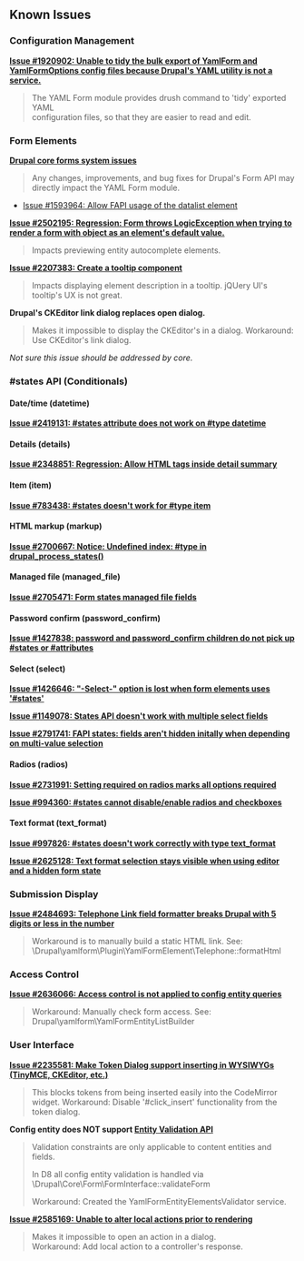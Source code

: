 Known Issues
------------

### Configuration Management

**[Issue #1920902: Unable to tidy the bulk export of YamlForm and YamlFormOptions config files 
because Drupal's YAML utility is not a service.](https://www.drupal.org/node/1920902)**

> The YAML Form module provides drush command to 'tidy' exported YAML  
> configuration files, so that they are easier to read and edit.

### Form Elements
    
**[Drupal core forms system issues](https://www.drupal.org/project/issues/drupal?status=Open&version=8.x&component=forms+system)**
  
> Any changes, improvements, and bug fixes for Drupal's Form API may directly
> impact the YAML Form module.
  
- [Issue #1593964: Allow FAPI usage of the datalist element](https://www.drupal.org/node/1593964)

**[Issue #2502195: Regression: Form throws LogicException when trying to render a form with object as an element's default value.](https://www.drupal.org/node/2502195)**  

> Impacts previewing entity autocomplete elements.

**[Issue #2207383: Create a tooltip component](https://www.drupal.org/node/2207383)**

> Impacts displaying element description in a tooltip. jQUery UI's tooltip's UX
> is not great.

**Drupal's CKEditor link dialog replaces open dialog.**

> Makes it impossible to display the CKEditor's in a dialog.
> Workaround: Use CKEditor's link dialog.

_Not sure this issue should be addressed by core._

### \#states API (Conditionals)


#### Date/time (datetime)

**[Issue #2419131: #states attribute does not work on #type datetime](https://www.drupal.org/node/2419131)**

#### Details (details)

**[Issue #2348851: Regression: Allow HTML tags inside detail summary](https://www.drupal.org/node/2348851)**

#### Item (item)

**[Issue #783438: #states doesn't work for #type item](https://www.drupal.org/node/783438)**

#### HTML markup (markup)

**[Issue #2700667: Notice: Undefined index: #type in drupal_process_states()](https://www.drupal.org/node/2700667)**

#### Managed file (managed_file)

**[Issue #2705471: Form states managed file fields](https://www.drupal.org/node/2705471)**

#### Password confirm (password_confirm)

**[Issue #1427838: password and password_confirm children do not pick up #states or #attributes](https://www.drupal.org/node/1427838)**

#### Select (select)

**[Issue #1426646: "-Select-" option is lost when form elements uses '#states'](https://www.drupal.org/node/1426646)**

**[Issue #1149078: States API doesn't work with multiple select fields](https://www.drupal.org/node/1149078)**

**[Issue #2791741: FAPI states: fields aren't hidden initally when depending on multi-value selection](https://www.drupal.org/node/2791741)**

#### Radios (radios)

**[Issue #2731991: Setting required on radios marks all options required](https://www.drupal.org/node/2731991)**

**[Issue #994360: #states cannot disable/enable radios and checkboxes](https://www.drupal.org/node/994360)**

#### Text format (text_format)

**[Issue #997826: #states doesn't work correctly with type text_format](https://www.drupal.org/node/997826)**

**[Issue #2625128: Text format selection stays visible when using editor and a hidden form state](https://www.drupal.org/node/2625128)**

### Submission Display

**[Issue #2484693: Telephone Link field formatter breaks Drupal with 5 digits or less in the number](https://www.drupal.org/node/2720923)**

> Workaround is to manually build a static HTML link.
> See: \Drupal\yamlform\Plugin\YamlFormElement\Telephone::formatHtml

### Access Control

**[Issue #2636066: Access control is not applied to config entity queries](https://www.drupal.org/node/2636066)**

> Workaround: Manually check form access.
> See: Drupal\yamlform\YamlFormEntityListBuilder

### User Interface

**[Issue #2235581: Make Token Dialog support inserting in WYSIWYGs (TinyMCE, CKEditor, etc.)](https://www.drupal.org/node/2235581)**

> This blocks tokens from being inserted easily into the CodeMirror widget.
> Workaround: Disable '\#click_insert' functionality from the token dialog.
   
**Config entity does NOT support [Entity Validation API](https://www.drupal.org/node/2015613)**

> Validation constraints are only applicable to content entities and fields.
>
> In D8 all config entity validation is handled via 
  \Drupal\Core\Form\FormInterface::validateForm
>
> Workaround: Created the YamlFormEntityElementsValidator service.      
  
**[Issue #2585169: Unable to alter local actions prior to rendering](https://www.drupal.org/node/2585169)**

> Makes it impossible to open an action in a dialog.  
> Workaround: Add local action to a controller's response.
